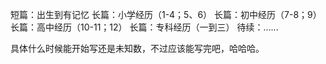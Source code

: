 短篇：出生到有记忆
长篇：小学经历（1-4；5、6）
长篇：初中经历（7-8；9）
长篇：高中经历（10-11；12）
长篇：专科经历（一到三）
待续：......

具体什么时候能开始写还是未知数，不过应该能写完吧，哈哈哈。